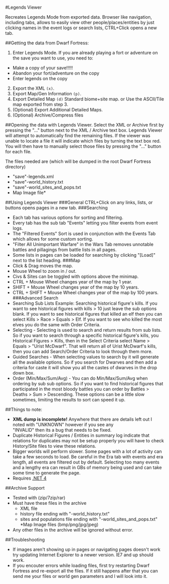 #Legends Viewer

Recreates Legends Mode from exported data. Browser like navigation, including tabs, allows to easily view other people/places/entities by just clicking names in the event logs or search lists, CTRL+Click opens a new tab. 

##Getting the data from Dwarf Fortress:
1. Enter Legends Mode. If you are already playing a fort or adventure on the save you want to use, you need to:
  * Make a copy of your save!!!!!
  * Abandon your fort/adventure on the copy
  * Enter legends on the copy
2. Export the XML `(x)`.
3. Export Map/Gen Information `(p)`.
4. Export Detailed Map `(d)` 
  Standard biome+site map. 
  or
  Use the ASCII/Tile map exported from step 3.
5. (Optional) Export Additional Detailed Maps.
6. (Optional) Archive/Compress files
	
##Opening the data with Legends Viewer.
Select the XML or Archive first by pressing the "..." button next to the XML / Archive text box.
Legends Viewer will attempt to automatically find the remaining files.
If the viewer was unable to locate a file it will indicate which files by turning the text box red. 
You will then have to manually select those files by pressing the "..." button for each file.

The files needed are (which will be dumped in the root Dwarf Fortress directory)
* "save"-legends.xml
* "save"-world_history.txt
* "save"-world_sites_and_pops.txt
* Map Image file*
	
##Using Legends Viewer
###General
CTRL+Click on any links, lists, or buttons opens pages in a new tab.
###Searching
* Each tab has various options for sorting and filtering.
* Every tab has the sub tab "Events" letting you filter events from event logs.
* The "Filtered Events" Sort is used in conjunction with the Events Tab which allows for some custom sorting.
* "Filter All Unimportant Warfare" in the Wars Tab removes unnotable battles and pillagings from battle lists in all pages.
* Some lists in pages can be loaded for searching by clicking "[Load]" next to the list heading.
###Map
* Click & Drag moves the map.
* Mouse Wheel to zoom in / out.
* Civs & Sites can be toggled with options above the minimap.
* CTRL + Mouse Wheel changes year of the map by 1 year.
* SHIFT + Mouse Wheel changes year of the map by 10 years.
* CTRL + SHIFT + Mouse Wheel changes year of the map by 100 years.
###Advanced Search
* Searching Sub Lists 
  Example: Searching historical figure's kills. 
  If you want to see historical figures with kills > 10 just leave the sub options blank. 
  If you want to see historical figures that killed an elf then you can select Kills > Race > Equals > Elf. 
  If you want to see who killed the most elves you do the same with Order Criteria.
* Selecting - Selecting is used to search and return results from sub lists. 
  So if you want to search through a specific historical figure's kills, you Historical Figures > Kills, 
  then in the Select Criteria select Name > Equals > "Urist McDwarf". 
  That will return all of Urist McDwarf's kills, then you can add Search/Order Criteria to look through them more.
* Guided Searches - When selecting values to search by it will generate all the available options. 
  So if you search for Dwarves and then add a criteria for caste it will show you all the castes of dwarves in the 
  drop down box.
* Order (Min/Max/Sum/Avg) - You can do Min/Max/Sum/Avg when ordering by sub sub options.
  So if you want to find historical figures that participated in the most bloody battles you can order by 
  Battles > Deaths > Sum > Descending. 
  These options can be a little slow sometimes, limiting the results to sort can speed it up.
		
##Things to note:
* __XML dump is incomplete!__ Anywhere that there are details left out I noted with "UNKNOWN" however if you see any  
  "INVALID" then its a bug that needs to be fixed.
* Duplicate Historical Figures / Entities in summary log indicate that relations for duplicates may not be setup 
  properly you will have to check History/Site files to view these relations.
* Bigger worlds will perform slower. Some pages with a lot of activity can take a few seconds to load. Be careful in 
  the Era tab with events and era length, all events are filtered out by default. Selecting too many events and a 
  lengthy era can result in GBs of memory being used and can take some time to generate the page.
* Requires [.NET 4](http://www.microsoft.com/downloads/en/details.aspx?FamilyID=9cfb2d51-5ff4-4491-b0e5-b386f32c0992&displaylang=en)

##Archive Support 
* Tested with (zip/7zip/rar)
* Must have these files in the archive
  * XML file
  * history file ending with "-world_history.txt"
  * sites and populations file ending with "-world_sites_and_pops.txt"
  *Map Image files (bmp/png/jpg/jpeg)
* Any other files in the archive will be ignored without error.	
	
##Troubleshooting
* If images aren't showing up in pages or navigating pages doesn't work try updating Internet Explorer to a newer 
  version. IE7 and up should work.
* If you encouter errors while loading files, first try restarting Dwarf Fortress and re-export all the files. 
  If it still happens after that you can send me your files or world gen parameters and I will look into it.
